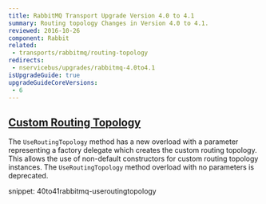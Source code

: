 ```yaml
---
title: RabbitMQ Transport Upgrade Version 4.0 to 4.1
summary: Routing topology Changes in Version 4.0 to 4.1.
reviewed: 2016-10-26
component: Rabbit
related:
 - transports/rabbitmq/routing-topology
redirects:
 - nservicebus/upgrades/rabbitmq-4.0to4.1
isUpgradeGuide: true
upgradeGuideCoreVersions:
 - 6
---
```



## [Custom Routing Topology](/transports/rabbitmq/routing-topology.md#custom-routing-topology)

The `UseRoutingTopology` method has a new overload with a parameter representing a factory delegate which creates the custom routing topology. This allows the use of non-default constructors for custom routing topology instances. The `UseRoutingTopology` method overload with no parameters is deprecated.

snippet: 40to41rabbitmq-useroutingtopology

